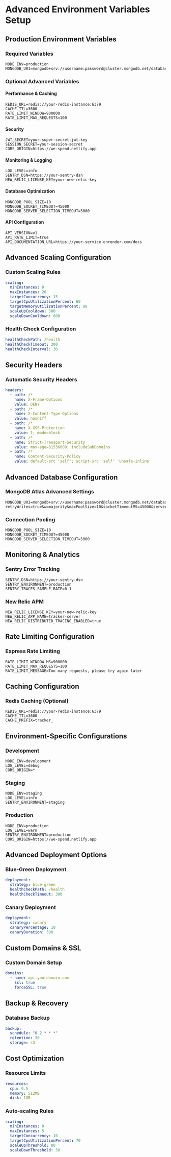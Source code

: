 # Advanced Environment Variables Setup

## Production Environment Variables

### Required Variables
```
NODE_ENV=production
MONGODB_URI=mongodb+srv://username:password@cluster.mongodb.net/database
```

### Optional Advanced Variables

#### Performance & Caching
```
REDIS_URL=redis://your-redis-instance:6379
CACHE_TTL=3600
RATE_LIMIT_WINDOW=900000
RATE_LIMIT_MAX_REQUESTS=100
```

#### Security
```
JWT_SECRET=your-super-secret-jwt-key
SESSION_SECRET=your-session-secret
CORS_ORIGIN=https://we-spend.netlify.app
```

#### Monitoring & Logging
```
LOG_LEVEL=info
SENTRY_DSN=https://your-sentry-dsn
NEW_RELIC_LICENSE_KEY=your-new-relic-key
```

#### Database Optimization
```
MONGODB_POOL_SIZE=10
MONGODB_SOCKET_TIMEOUT=45000
MONGODB_SERVER_SELECTION_TIMEOUT=5000
```

#### API Configuration
```
API_VERSION=v1
API_RATE_LIMIT=true
API_DOCUMENTATION_URL=https://your-service.onrender.com/docs
```

## Advanced Scaling Configuration

### Custom Scaling Rules
```yaml
scaling:
  minInstances: 0
  maxInstances: 20
  targetConcurrency: 15
  targetCpuUtilizationPercent: 60
  targetMemoryUtilizationPercent: 80
  scaleUpCooldown: 300
  scaleDownCooldown: 600
```

### Health Check Configuration
```yaml
healthCheckPath: /health
healthCheckTimeout: 300
healthCheckInterval: 30
```

## Security Headers

### Automatic Security Headers
```yaml
headers:
  - path: /*
    name: X-Frame-Options
    value: DENY
  - path: /*
    name: X-Content-Type-Options
    value: nosniff
  - path: /*
    name: X-XSS-Protection
    value: 1; mode=block
  - path: /*
    name: Strict-Transport-Security
    value: max-age=31536000; includeSubDomains
  - path: /*
    name: Content-Security-Policy
    value: default-src 'self'; script-src 'self' 'unsafe-inline'
```

## Advanced Database Configuration

### MongoDB Atlas Advanced Settings
```
MONGODB_URI=mongodb+srv://username:password@cluster.mongodb.net/database?retryWrites=true&w=majority&maxPoolSize=10&socketTimeoutMS=45000&serverSelectionTimeoutMS=5000
```

### Connection Pooling
```
MONGODB_POOL_SIZE=10
MONGODB_SOCKET_TIMEOUT=45000
MONGODB_SERVER_SELECTION_TIMEOUT=5000
```

## Monitoring & Analytics

### Sentry Error Tracking
```
SENTRY_DSN=https://your-sentry-dsn
SENTRY_ENVIRONMENT=production
SENTRY_TRACES_SAMPLE_RATE=0.1
```

### New Relic APM
```
NEW_RELIC_LICENSE_KEY=your-new-relic-key
NEW_RELIC_APP_NAME=tracker-server
NEW_RELIC_DISTRIBUTED_TRACING_ENABLED=true
```

## Rate Limiting Configuration

### Express Rate Limiting
```
RATE_LIMIT_WINDOW_MS=900000
RATE_LIMIT_MAX_REQUESTS=100
RATE_LIMIT_MESSAGE=Too many requests, please try again later
```

## Caching Configuration

### Redis Caching (Optional)
```
REDIS_URL=redis://your-redis-instance:6379
CACHE_TTL=3600
CACHE_PREFIX=tracker_
```

## Environment-Specific Configurations

### Development
```
NODE_ENV=development
LOG_LEVEL=debug
CORS_ORIGIN=*
```

### Staging
```
NODE_ENV=staging
LOG_LEVEL=info
SENTRY_ENVIRONMENT=staging
```

### Production
```
NODE_ENV=production
LOG_LEVEL=warn
SENTRY_ENVIRONMENT=production
CORS_ORIGIN=https://we-spend.netlify.app
```

## Advanced Deployment Options

### Blue-Green Deployment
```yaml
deployment:
  strategy: blue-green
  healthCheckPath: /health
  healthCheckTimeout: 300
```

### Canary Deployment
```yaml
deployment:
  strategy: canary
  canaryPercentage: 10
  canaryDuration: 300
```

## Custom Domains & SSL

### Custom Domain Setup
```yaml
domains:
  - name: api.yourdomain.com
    ssl: true
    forceSSL: true
```

## Backup & Recovery

### Database Backup
```yaml
backup:
  schedule: "0 2 * * *"
  retention: 30
  storage: s3
```

## Cost Optimization

### Resource Limits
```yaml
resources:
  cpu: 0.5
  memory: 512MB
  disk: 1GB
```

### Auto-scaling Rules
```yaml
scaling:
  minInstances: 0
  maxInstances: 5
  targetConcurrency: 10
  targetCpuUtilizationPercent: 70
  scaleUpThreshold: 80
  scaleDownThreshold: 30
``` 